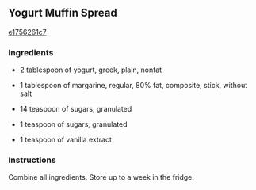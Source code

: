 ## Yogurt Muffin Spread

[e1756261c7](http://www.food.com/recipe/yogurt-muffin-spread-219515)

### Ingredients

 - 2 tablespoon of yogurt, greek, plain, nonfat

 - 1 tablespoon of margarine, regular, 80% fat, composite, stick, without salt

 - 14 teaspoon of sugars, granulated

 - 1 teaspoon of sugars, granulated

 - 1 teaspoon of vanilla extract

### Instructions

Combine all ingredients. Store up to a week in the fridge.
